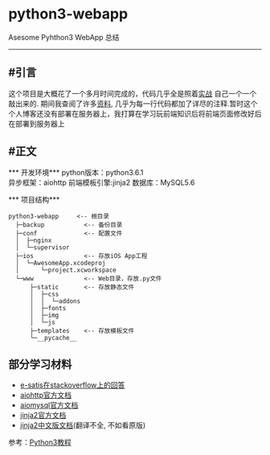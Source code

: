 # python3-webapp
 Asesome Pyhthon3 WebApp 总结

***

##	#引言

这个项目是大概花了一个多月时间完成的，代码几乎全是照着[实战](http://www.liaoxuefeng.com/wiki/0014316089557264a6b348958f449949df42a6d3a2e542c000/001432170876125c96f6cc10717484baea0c6da9bee2be4000) 自己一个一个敲出来的. 期间我查阅了许多[资料](#reference), 几乎为每一行代码都加了详尽的注释.暂时这个个人博客还没有部署在服务器上，我打算在学习玩前端知识后将前端页面修改好后在部署到服务器上

##	#正文

***	开发环境***
python版本：python3.6.1		
异步框架：aiohttp
前端模板引擎:jinja2
数据库：MySQL5.6

***	项目结构***

    python3-webapp     <-- 根目录
	  ├─backup           <-- 备份目录			
	  ├─conf             <-- 配置文件
	  │  ├─nginx
	  │  └─supervisor
	  ├─ios              <-- 存放iOS App工程
	  │  └─AwesomeApp.xcodeproj
	  │      └─project.xcworkspace
	  └─www              <-- Web目录，存放.py文件
	      ├─static       <-- 存放静态文件
	      │  ├─css
	      │  │  └─addons
	      │  ├─fonts
	      │  ├─img
	      │  └─js
	      ├─templates    <-- 存放模板文件
	      └─__pycache__

## 部分学习材料

<p id="reference"></p>

- [e-satis在stackoverflow上的回答](http://stackoverflow.com/questions/100003/what-is-a-metaclass-in-python/6581949#6581949)
- [aiohttp官方文档](http://aiohttp.readthedocs.org/en/stable/web.html)
- [aiomysql官方文档](http://aiomysql.readthedocs.io/en/latest/index.html)
- [jinja2官方文档](http://jinja.pocoo.org/docs/latest/)
- [jinja2中文版文档](http://docs.jinkan.org/docs/jinja2/)(翻译不全, 不如看原版)



参考：[Python3教程](http://www.liaoxuefeng.com/wiki/0014316089557264a6b348958f449949df42a6d3a2e542c000)

